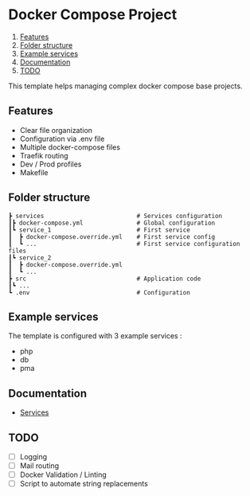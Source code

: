# Docker Compose Project

1. [Features](#features)
2. [Folder structure](#folder-structure)
3. [Example services](#example-services)
4. [Documentation](#documentation)
5. [TODO](#todo)

This template helps managing complex docker compose base projects.

## Features

- Clear file organization
- Configuration via .env file
- Multiple docker-compose files
- Traefik routing
- Dev / Prod profiles
- Makefile

## Folder structure

```pre
┣ services                          # Services configuration
┃┣ docker-compose.yml               # Global configuration
┃┗ service_1                        # First service
┃  ┣ docker-compose.override.yml    # First service config
┃  ┗ ...                            # First service configuration files
┃┗ service_2
┃  ┣ docker-compose.override.yml
┃  ┗ ...
┣ src                               # Application code
┃┗ ...
┗ .env                              # Configuration
```

## Example services

The template is configured with 3 example services :

- php
- db
- pma

## Documentation

- [Services](services/README.md)

## TODO

- [ ] Logging
- [ ] Mail routing
- [ ] Docker Validation / Linting
- [ ] Script to automate string replacements
